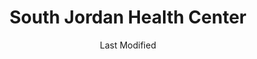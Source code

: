---
layout: location-page
date: Last Modified
description: "Local COVID-19 testing is available at South Jordan Health Center in South Jordan, Utah, USA."
permalink: "locations/utah/south-jordan/south-jordan-health-center/"
tags:
  - locations
  - utah
title: South Jordan Health Center
uniqueName: south-jordan-health-center
state: Utah
stateAbbr: UT
hood: "South Jordan"
address: "5126 W. Daybreak Parkway"
city: "South Jordan"
zip: "84009"
zipsNearby: "" 
mapUrl: "http://maps.apple.com/?q=South+Jordan+Health+Center&address=5126+W+Daybreak+Parkway,South+Jordan,Utah,84009"
locationType: Drive-thru
phone: "801-213-4500"
website: "https://healthcare.utah.edu/locations/south-jordan/"
onlineBooking: undefined
closed: undefined
closedUpdate: April 17th, 2020
notes: ""
days: Weekdays
hours: 8AM-6PM
altDays: Weekends
altHours: 10AM-3PM
ctaMessage: Learn more
ctaUrl: "https://healthcare.utah.edu/locations/south-jordan/"
---
